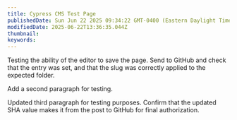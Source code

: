 ```yaml
---
title: Cypress CMS Test Page
publishedDate: Sun Jun 22 2025 09:34:22 GMT-0400 (Eastern Daylight Time)
modifiedDate: 2025-06-22T13:36:35.044Z
thumbnail: 
keywords: 
---
```


Testing the ability of the editor to save the page. Send to GitHub and check that the entry was set, and that the slug was correctly applied to the expected folder.

Add a second paragraph for testing.

Updated third paragraph for testing purposes. Confirm that the updated SHA value makes it from the post to GitHub for final authorization.